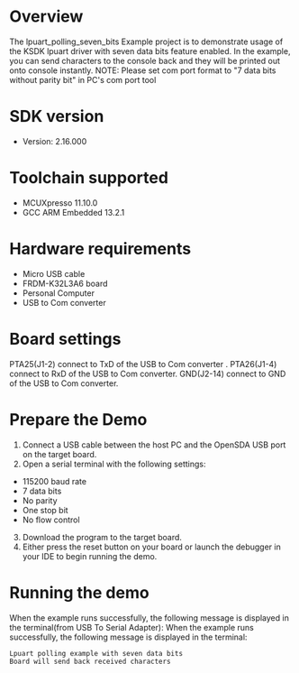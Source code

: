 Overview
========
The lpuart_polling_seven_bits Example project is to demonstrate usage of the KSDK lpuart driver with seven data bits feature enabled.
In the example, you can send characters to the console back and they will be printed out onto console
 instantly.
NOTE: Please set com port format to "7 data bits without parity bit" in PC's com port tool

SDK version
===========
- Version: 2.16.000

Toolchain supported
===================
- MCUXpresso  11.10.0
- GCC ARM Embedded  13.2.1

Hardware requirements
=====================
- Micro USB cable
- FRDM-K32L3A6 board
- Personal Computer
- USB to Com converter

Board settings
==============
PTA25(J1-2) connect to TxD of the USB to Com converter .
PTA26(J1-4) connect to RxD of the USB to Com converter.
GND(J2-14) connect to GND of the USB to Com converter.

Prepare the Demo
================
1.  Connect a USB cable between the host PC and the OpenSDA USB port on the target board.
2.  Open a serial terminal with the following settings:
   - 115200 baud rate
   - 7 data bits
   - No parity
   - One stop bit
   - No flow control
3. Download the program to the target board.
4. Either press the reset button on your board or launch the debugger in your IDE to begin running the demo.

Running the demo
================
When the example runs successfully, the following message is displayed in the terminal(from USB To Serial Adapter):
When the example runs successfully, the following message is displayed in the terminal:

~~~~~~~~~~~~~~~~~~~~~
Lpuart polling example with seven data bits
Board will send back received characters
~~~~~~~~~~~~~~~~~~~~~
